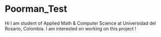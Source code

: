 # Poorman_Test
Hi I am student of Applied Math &amp; Computer Science at Universidad del Rosario, Colombia. I am interested on working on this project ! 

